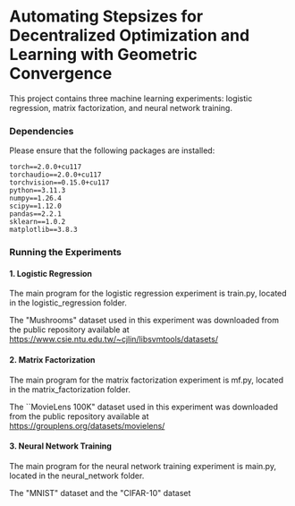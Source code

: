 # Automating Stepsizes for Decentralized Optimization and Learning with Geometric Convergence

This project contains three machine learning experiments: logistic regression, matrix factorization, and neural network training. 
### Dependencies
Please ensure that the following packages are installed:
```
torch==2.0.0+cu117
torchaudio==2.0.0+cu117
torchvision==0.15.0+cu117
python==3.11.3
numpy==1.26.4
scipy==1.12.0
pandas==2.2.1
sklearn==1.0.2
matplotlib==3.8.3
```

### Running the Experiments

#### 1. Logistic Regression
The main program for the logistic regression experiment is train.py, located in the logistic_regression folder. 

The "Mushrooms" dataset used in this experiment was downloaded from the public repository available at https://www.csie.ntu.edu.tw/~cjlin/libsvmtools/datasets/

#### 2. Matrix Factorization
The main program for the matrix factorization experiment is mf.py, located in the matrix_factorization folder. 

The ``MovieLens 100K" dataset used in this experiment was downloaded from the public repository available at https://grouplens.org/datasets/movielens/

#### 3. Neural Network Training
The main program for the neural network training experiment is main.py, located in the neural_network folder. 

The "MNIST" dataset and the "CIFAR-10" dataset 

